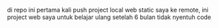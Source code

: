 di repo ini pertama kali push project local web static saya ke remote, ini project web saya untuk belajar ulang setelah 6 bulan tidak nyentuh code
